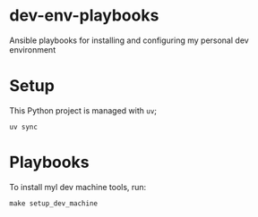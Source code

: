 # dev-env-playbooks

Ansible playbooks for installing and configuring my personal dev environment

# Setup

This Python project is managed with `uv`;

    uv sync

# Playbooks

To install myl dev machine tools, run:

    make setup_dev_machine
